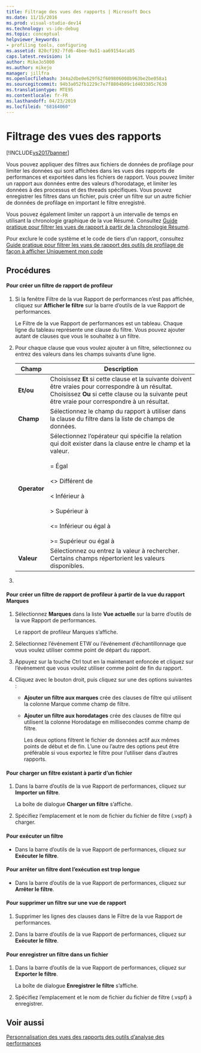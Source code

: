 ```yaml
---
title: Filtrage des vues des rapports | Microsoft Docs
ms.date: 11/15/2016
ms.prod: visual-studio-dev14
ms.technology: vs-ide-debug
ms.topic: conceptual
helpviewer_keywords:
- profiling tools, configuring
ms.assetid: 820cf192-7fd6-4bee-9a51-aa69154aca85
caps.latest.revision: 14
author: MikeJo5000
ms.author: mikejo
manager: jillfra
ms.openlocfilehash: 344a2dbe0e629f62f609806008b963be2be058a1
ms.sourcegitcommit: 94b3a052fb1229c7e7f8804b09c1d403385c7630
ms.translationtype: MTE95
ms.contentlocale: fr-FR
ms.lasthandoff: 04/23/2019
ms.locfileid: "68164060"
---
```

# <a name="filtering-report-views"></a>Filtrage des vues des rapports
[!INCLUDE[vs2017banner](../includes/vs2017banner.md)]

Vous pouvez appliquer des filtres aux fichiers de données de profilage pour limiter les données qui sont affichées dans les vues des rapports de performances et exportées dans les fichiers de rapport. Vous pouvez limiter un rapport aux données entre des valeurs d’horodatage, et limiter les données à des processus et des threads spécifiques. Vous pouvez enregistrer les filtres dans un fichier, puis créer un filtre sur un autre fichier de données de profilage en important le filtre enregistré.  
  
 Vous pouvez également limiter un rapport à un intervalle de temps en utilisant la chronologie graphique de la vue Résumé. Consultez [Guide pratique pour filtrer les vues de rapport à partir de la chronologie Résumé](../profiling/how-to-filter-report-views-from-the-summary-timeline.md).  
  
 Pour exclure le code système et le code de tiers d’un rapport, consultez [Guide pratique pour filtrer les vues de rapport des outils de profilage de façon à afficher Uniquement mon code](../profiling/how-to-filter-profiling-tools-report-views-to-display-just-my-code.md)  
  
## <a name="procedures"></a>Procédures  
  
#### <a name="to-create-a-profiler-report-filter"></a>Pour créer un filtre de rapport de profileur  
  
1. Si la fenêtre Filtre de la vue Rapport de performances n’est pas affichée, cliquez sur **Afficher le filtre** sur la barre d’outils de la vue Rapport de performances.  
  
     Le Filtre de la vue Rapport de performances est un tableau. Chaque ligne du tableau représente une clause du filtre. Vous pouvez ajouter autant de clauses que vous le souhaitez à un filtre.  
  
2. Pour chaque clause que vous voulez ajouter à un filtre, sélectionnez ou entrez des valeurs dans les champs suivants d’une ligne.  
  
    |Champ|Description|  
    |-----------|-----------------|  
    |**Et/ou**|Choisissez **Et** si cette clause et la suivante doivent être vraies pour correspondre à un résultat. Choisissez **Ou** si cette clause ou la suivante peut être vraie pour correspondre à un résultat.|  
    |**Champ**|Sélectionnez le champ du rapport à utiliser dans la clause du filtre dans la liste de champs de données.|  
    |**Operator**|Sélectionnez l’opérateur qui spécifie la relation qui doit exister dans la clause entre le champ et la valeur.<br /><br /> =    Égal<br /><br /> <>  Différent de<br /><br /> <    Inférieur à<br /><br /> >    Supérieur à<br /><br /> <=  Inférieur ou égal à<br /><br /> >=  Supérieur ou égal à|  
    |**Valeur**|Sélectionnez ou entrez la valeur à rechercher. Certains champs répertorient les valeurs disponibles.|  
  
3. 
  
#### <a name="to-create-a-profiler-report-filter-from-the-marks-report-view"></a>Pour créer un filtre de rapport de profileur à partir de la vue du rapport Marques  
  
1. Sélectionnez **Marques** dans la liste **Vue actuelle** sur la barre d’outils de la vue Rapport de performances.  
  
    Le rapport de profileur Marques s’affiche.  
  
2. Sélectionnez l’événement ETW ou l’événement d’échantillonnage que vous voulez utiliser comme point de départ du rapport.  
  
3. Appuyez sur la touche Ctrl tout en la maintenant enfoncée et cliquez sur l’événement que vous voulez utiliser comme point de fin du rapport.  
  
4. Cliquez avec le bouton droit, puis cliquez sur une des options suivantes :  
  
   - **Ajouter un filtre aux marques** crée des clauses de filtre qui utilisent la colonne Marque comme champ de filtre.  
  
   - **Ajouter un filtre aux horodatages** crée des clauses de filtre qui utilisent la colonne Horodatage en millisecondes comme champ de filtre.  
  
     Les deux options filtrent le fichier de données actif aux mêmes points de début et de fin. L’une ou l’autre des options peut être préférable si vous exportez le filtre pour l’utiliser dans d’autres rapports.  
  
#### <a name="to-load-an-existing-filter-from-a-file"></a>Pour charger un filtre existant à partir d’un fichier  
  
1. Dans la barre d’outils de la vue Rapport de performances, cliquez sur **Importer un filtre**.  
  
     La boîte de dialogue **Charger un filtre** s’affiche.  
  
2. Spécifiez l’emplacement et le nom de fichier du fichier de filtre (.vspf) à charger.  
  
#### <a name="to-execute-a-filter"></a>Pour exécuter un filtre  
  
- Dans la barre d’outils de la vue Rapport de performances, cliquez sur **Exécuter le filtre**.  
  
#### <a name="to-stop-a-filter-that-is-taking-too-long-to-execute"></a>Pour arrêter un filtre dont l’exécution est trop longue  
  
- Dans la barre d’outils de la vue Rapport de performances, cliquez sur **Arrêter le filtre**.  
  
#### <a name="to-remove-a-filter-on-a-report-view"></a>Pour supprimer un filtre sur une vue de rapport  
  
1. Supprimer les lignes des clauses dans le Filtre de la vue Rapport de performances.  
  
2. Dans la barre d’outils de la vue Rapport de performances, cliquez sur **Exécuter le filtre**.  
  
#### <a name="to-save-a-filter-to-a-file"></a>Pour enregistrer un filtre dans un fichier  
  
1. Dans la barre d’outils de la vue Rapport de performances, cliquez sur **Exporter le filtre**.  
  
     La boîte de dialogue **Enregistrer le filtre** s’affiche.  
  
2. Spécifiez l’emplacement et le nom de fichier du fichier de filtre (.vspf) à enregistrer.  
  
## <a name="see-also"></a>Voir aussi  
 [Personnalisation des vues des rapports des outils d’analyse des performances](../profiling/customizing-performance-tools-report-views.md)
